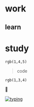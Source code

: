 # work

## learn


# study

`rgb(1,4,5)`

>code

```rgb(1,3,4)```

:eyes:

<a href="https://giphy.com/">![typing](https://media.giphy.com/media/13GIgrGdslD9oQ/giphy.gif)</a>
